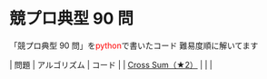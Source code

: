 # 競プロ典型 90 問

「競プロ典型 90 問」を<span style="color: red; ">python</span>で書いたコード
難易度順に解いてます

| 問題 | アルゴリズム | コード |
| [Cross Sum（★2）](https://atcoder.jp/contests/typical90/tasks/typical90_d) | | |
